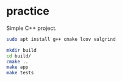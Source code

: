 # practice

Simple C++ project.
```bash
sudo apt install g++ cmake lcov valgrind
```

```bash
mkdir build
cd build/
cmake ..
make app
make tests
```
